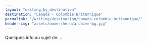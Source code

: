 ```yaml
---
layout: "writing_by_destination"
destination: "Canada - Colombie Britannique"
permalink: "/writing/destination/canada-colombie-britannique/"
header-img: "assets/owner/hero/archive-bg.jpg"
---
```


Quelques info au sujet de....